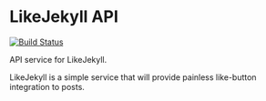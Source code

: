 # LikeJekyll API
[![Build Status](https://travis-ci.org/albertbellonch/likejekyll-api.svg)](https://travis-ci.org/albertbellonch/likejekyll-api)

API service for LikeJekyll.

LikeJekyll is a simple service that will provide painless like-button integration to posts.
